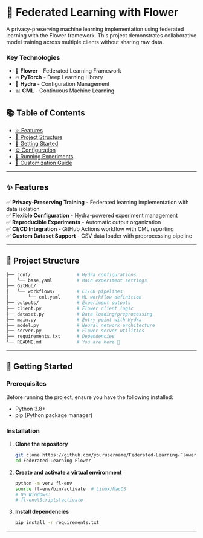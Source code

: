 
# 🌸 Federated Learning with Flower  


A privacy-preserving machine learning implementation using federated learning with the Flower framework. This project demonstrates collaborative model training across multiple clients without sharing raw data.  

### **Key Technologies**  
- 🌼 **Flower** - Federated Learning Framework  
- 🔥 **PyTorch** - Deep Learning Library  
- 🔧 **Hydra** - Configuration Management  
- 📊 **CML** - Continuous Machine Learning  

## 📚 Table of Contents  
- [✨ Features](#-features)  
- [📂 Project Structure](#-project-structure)  
- [🚀 Getting Started](#-getting-started)  
- [⚙️ Configuration](#-configuration)  
- [🧪 Running Experiments](#-running-experiments)  
- [🔧 Customization Guide](#-customization-guide)  


---

## ✨ Features  
✅ **Privacy-Preserving Training** - Federated learning implementation with data isolation  
✅ **Flexible Configuration** - Hydra-powered experiment management  
✅ **Reproducible Experiments** - Automatic output organization  
✅ **CI/CD Integration** - GitHub Actions workflow with CML reporting  
✅ **Custom Dataset Support** - CSV data loader with preprocessing pipeline  

---

## 📂 Project Structure  
```bash
├── conf/                 # Hydra configurations
│   └── base.yaml         # Main experiment settings
├── GitHub/
│   └── workflows/        # CI/CD pipelines
│       └── cml.yaml      # ML workflow definition
├── outputs/              # Experiment outputs
├── client.py             # Flower client logic
├── dataset.py            # Data loading/preprocessing
├── main.py               # Entry point with Hydra
├── model.py              # Neural network architecture
├── server.py             # Flower server utilities
├── requirements.txt      # Dependencies
└── README.md             # You are here 📍
```

---

## 🚀 Getting Started  

### **Prerequisites**  
Before running the project, ensure you have the following installed:  
- Python 3.8+  
- pip (Python package manager)  

### **Installation**  

1. **Clone the repository**  
   ```bash
   git clone https://github.com/yourusername/Federated-Learning-Flower.git
   cd Federated-Learning-Flower
   ```
2. **Create and activate a virtual environment**
   ```bash
   python -m venv fl-env
   source fl-env/bin/activate  # Linux/MacOS
   # On Windows:
   # fl-env\Scripts\activate
   ```
3. **Install dependencies**
   ```bash
   pip install -r requirements.txt
   ```
   
---





